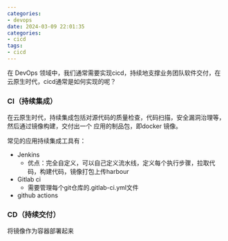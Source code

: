 ```yaml
---
categories:
- devops
date: 2024-03-09 22:01:35
categories:
- cicd
tags:
- cicd
---
```


在 DevOps 领域中，我们通常需要实现cicd，持续地支撑业务团队软件交付，在云原生时代，cicd通常是如何实现的呢？

### CI（持续集成）

在云原生时代，持续集成包括对源代码的质量检查，代码扫描，安全漏洞治理等，然后通过镜像构建，交付出一个 应用的制品包，即docker 镜像。

常见的应用持续集成工具有：

* Jenkins
  * 优点：完全自定义，可以自己定义流水线，定义每个执行步骤，拉取代码，构建代码，镜像打包上传harbour
* Gitlab ci
  * 需要管理每个git仓库的.gitlab-ci.yml文件
* github actions

### CD（持续交付）

将镜像作为容器部署起来




